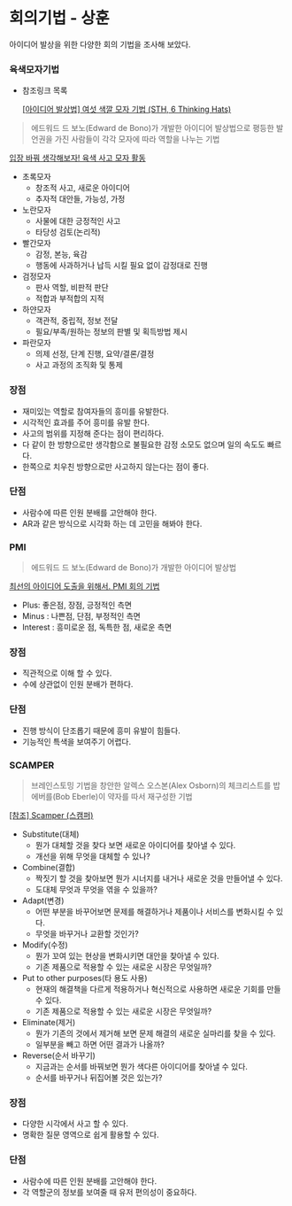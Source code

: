 # 회의기법 - 상훈

아이디어 발상을 위한 다양한 회의 기법을 조사해 보았다.

### **육색모자기법**

- 참조링크 목록
    
    [[아이디어 발상법] 여섯 색깔 모자 기법 (STH, 6 Thinking Hats)](https://m.blog.naver.com/PostView.naver?isHttpsRedirect=true&blogId=ze_zeh&logNo=140180066826)
    

> 에드워드 드 보노(Edward de Bono)가 개발한 아이디어 발상법으로 평등한 발언권을 가진 사람들이 각각 모자에 따라 역할을 나누는 기법
> 

[입장 바꿔 생각해보자! 육색 사고 모자 활동](https://if-blog.tistory.com/7162)

- 초록모자
    - 창조적 사고, 새로운 아이디어
    - 추자적 대안들, 가능성, 가정
- 노란모자
    - 사물에 대한 긍정적인 사고
    - 타당성 검토(논리적)
- 빨간모자
    - 감정, 본능, 육감
    - 행동에 사과하거나 납득 시킬 필요 없이 감정대로 진행
- 검정모자
    - 판사 역할, 비판적 판단
    - 적합과 부적합의 지적
- 하얀모자
    - 객관적, 중립적, 정보 전달
    - 필요/부족/원하는 정보의 판별 및 획득방법 제시
- 파란모자
    - 의제 선정, 단계 진행, 요약/결론/결정
    - 사고 과정의 조직화 및 통제

### **장점**

- 재미있는 역할로 참여자들의 흥미를 유발한다.
- 시각적인 효과를 주어 흥미를 유발 한다.
- 사고의 범위를 지정해 준다는 점이 편리하다.
- 다 같이 한 방향으로만 생각함으로 불필요한 감정 소모도 없으며 일의 속도도 빠르다.
- 한쪽으로 치우친 방향으로만 사고하지 않는다는 점이 좋다.

### **단점**

- 사람수에 따른 인원 분배를 고안해야 한다.
- AR과 같은 방식으로 시각화 하는 데 고민을 해봐야 한다.

### **PMI**

> 에드워드 드 보노(Edward de Bono)가 개발한 아이디어 발상법
> 

[최선의 아이디어 도출을 위해서. PMI 회의 기법](https://brunch.co.kr/@dprnrn234/161)

- Plus: 좋은점, 장점, 긍정적인 측면
- Minus : 나쁜점, 단점, 부정적인 측면
- Interest : 흥미로운 점, 독특한 점, 새로운 측면

### **장점**

- 직관적으로 이해 할 수 있다.
- 수에 상관없이 인원 분배가 편하다.

### **단점**

- 진행 방식이 단조롭기 때문에 흥미 유발이 힘들다.
- 기능적인 특색을 보여주기 어렵다.

### **SCAMPER**

> 브레인스토밍 기법을 창안한 알렉스 오스본(Alex Osborn)의 체크리스트를 밥 에버를(Bob Eberle)이 약자를 따서 재구성한 기법
> 

[[참조] Scamper (스캠퍼)](https://thod.tistory.com/entry/%EC%B0%B8%EC%A1%B0-Scamper-%EC%8A%A4%EC%BA%A0%ED%8D%BC)

- Substitute(대체)
    - 뭔가 대체할 것을 찾다 보면 새로운 아이디어를 찾아낼 수 있다.
    - 개선을 위해 무엇을 대체할 수 있나?
- Combine(결합)
    - 짝짓기 할 것을 찾아보면 뭔가 시너지를 내거나 새로운 것을 만들어낼 수 있다.
    - 도대체 무엇과 무엇을 엮을 수 있을까?
- Adapt(변경)
    - 어떤 부분을 바꾸어보면 문제를 해결하거나 제품이나 서비스를 변화시킬 수 있다.
    - 무엇을 바꾸거나 교환할 것인가?
- Modify(수정)
    - 뭔가 꼬여 있는 현상을 변화시키면 대안을 찾아낼 수 있다.
    - 기존 제품으로 적용할 수 있는 새로운 시장은 무엇일까?
- Put to other purposes(타 용도 사용)
    - 현재의 해결책을 다르게 적용하거나 혁신적으로 사용하면 새로운 기회를 만들 수 있다.
    - 기존 제품으로 적용할 수 있는 새로운 시장은 무엇일까?
- Eliminate(제거)
    - 뭔가 기존의 것에서 제거해 보면 문제 해결의 새로운 실마리를 찾을 수 있다.
    - 일부분을 빼고 하면 어떤 결과가 나올까?
- Reverse(순서 바꾸기)
    - 지금과는 순서를 바꿔보면 뭔가 색다른 아이디어를 찾아낼 수 있다.
    - 순서를 바꾸거나 뒤집어볼 것은 있는가?

### **장점**

- 다양한 시각에서 사고 할 수 있다.
- 명확한 질문 영역으로 쉽게 활용할 수 있다.

### **단점**

- 사람수에 따른 인원 분배를 고안해야 한다.
- 각 역할군의 정보를 보여줄 때 유저 편의성이 중요하다.